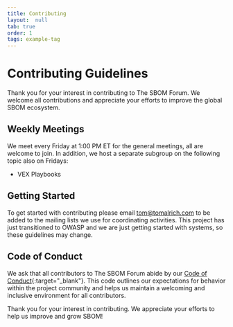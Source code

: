 ```yaml
---
title: Contributing
layout:  null
tab: true
order: 1
tags: example-tag
---
```

# Contributing Guidelines

Thank you for your interest in contributing to The SBOM Forum. We welcome all contributions and appreciate your efforts to improve the global SBOM ecosystem.

## Weekly Meetings

We meet every Friday at 1:00 PM ET for the general meetings, all are welcome to join. In addition, we host a separate subgroup on the following topic also on Fridays:
* VEX Playbooks

## Getting Started

To get started with contributing please email tom@tomalrich.com to be added to the mailing lists we use for coordinating activities. This project has just transitioned to OWASP and we are just getting started with systems, so these guidelines may change.

## Code of Conduct

We ask that all contributors to The SBOM Forum abide by our [Code of Conduct](https://owasp.org/www-policy/operational/code-of-conduct){:target="_blank"}. This code outlines our expectations for behavior within the project community and helps us maintain a welcoming and inclusive environment for all contributors.

Thank you for your interest in contributing. We appreciate your efforts to help us improve and grow SBOM!

